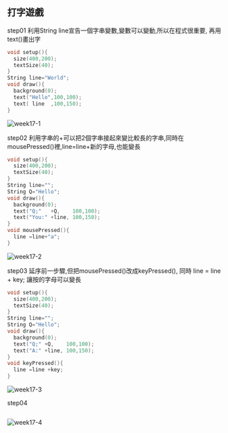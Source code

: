 ## 打字遊戲
step01 利用String line宣告一個字串變數,變數可以變動,所以在程式很重要, 再用text()畫出字
```C
void setup(){
  size(400,200);
  textSize(40);
}
String line="World";
void draw(){
  background(0);
  text("Hello",100,100);
  text( line  ,100,150);
}
```
![week17-1](https://user-images.githubusercontent.com/79676872/122494246-9b1d1180-d01b-11eb-9217-d55130aa41f3.png)

step02 利用字串的+可以把2個字串接起來變比較長的字串,同時在mousePressed()裡,line=line+新的字母,也能變長
```C
void setup(){
  size(400,200);
  textSize(40);
}
String line="";
String Q="Hello";
void draw(){
  background(0);
  text("Q;"   +Q,    100,100);
  text("You:" +line, 100,150);
}
void mousePressed(){
  line =line+"a";
}
```
![week17-2](https://user-images.githubusercontent.com/79676872/122494397-dc152600-d01b-11eb-8abe-e90c24ba00b6.png)

step03 延序前一步驟,但把mousePressed()改成keyPressed(), 同時 line = line + key; 讓按的字母可以變長
```C
void setup(){
  size(400,200);
  textSize(40);
}
String line="";
String Q="Hello";
void draw(){
  background(0);
  text("Q;" +Q,    100,100);
  text("A:" +line, 100,150);
}
void keyPressed(){
  line =line +key;
}
```
![week17-3](https://user-images.githubusercontent.com/79676872/122498036-ff8e9f80-d020-11eb-8850-68d06fd1d886.png)

step04 
```C

```
![week17-4](https://user-images.githubusercontent.com/79676872/122498057-0a493480-d021-11eb-8d27-fc7077dc9dc6.png)
